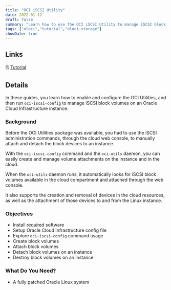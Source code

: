 ```yaml
---
title: "OCI iSCSI Utility"
date: 2022-01-12
draft: false
summary: "Learn how to use the OCI iSCSI Utility to manage iSCSI block volumes on Oracle Cloud Infrastructure."
tags: ["oloci","tutorial","oloci-storage"]
showDate: true
---
```


## Links

:spiral_notepad: [Tutorial](https://docs.oracle.com/en/learn/oci-sys-admin)

## Details

In these guides, you learn how to enable and configure the OCI Utilities, and then run `oci-iscsi-config` to manage iSCSI block volumes on an Oracle Cloud Infrastructure instance.

### Background

Before the OCI Utilities package was available, you had to use the iSCSI administration commands, through the cloud web console, to manually attach and detach the block devices to an instance.

With the `oci-iscsi-config` command and the `oci-utils` daemon, you can easily create and manage volume attachments on the instance and in the cloud.

When the `oci-utils` daemon runs, it automatically looks for iSCSI block volumes available in the cloud compartment and attached through the web console.

It also supports the creation and removal of devices in the cloud resources, as well as the attachment of those devices to and from the Linux instance.

### Objectives

- Install required software
- Setup Oracle Cloud Infrastructure config file
- Explore `oci-iscsi-config` command usage
- Create block volumes
- Attach block volumes
- Detach block volumes on an instance
- Destroy block volumes on an instance

### What Do You Need?

- A fully patched Oracle Linux system
